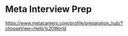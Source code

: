 # Meta Interview Prep

https://www.metacareers.com/profile/preparation_hub/?chooseView=Hello%20World




